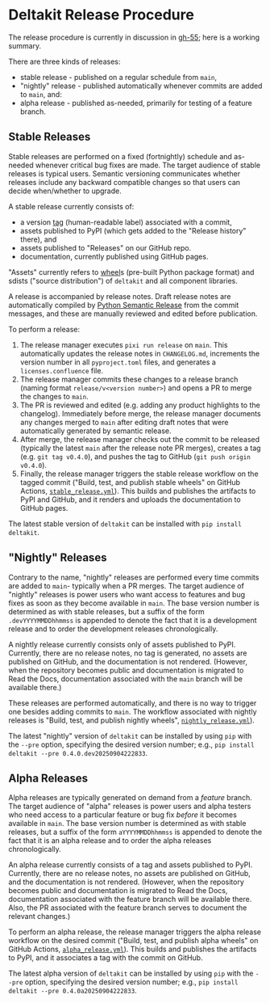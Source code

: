 # Deltakit Release Procedure

The release procedure is currently in discussion in [gh-55](https://github.com/Deltakit/deltakit/issues/55);
here is a working summary.

There are three kinds of releases:
- stable release - published on a regular schedule from `main`,
- "nightly" release - published automatically whenever commits are added to `main`, and:
- alpha release - published as-needed, primarily for testing of a feature branch.

## Stable Releases

Stable releases are performed on a fixed (fortnightly) schedule and as-needed whenever critical bug fixes are made.
The target audience of stable releases is typical users.
Semantic versioning communicates whether releases include any backward compatible changes so that users can
decide when/whether to upgrade.

A stable release currently consists of:
- a version [tag](https://git-scm.com/book/en/v2/Git-Basics-Tagging) (human-readable label) associated with a commit,
- assets published to PyPI (which gets added to the "Release history" there), and
- assets published to "Releases" on our GitHub repo.
- documentation, currently published using GitHub pages.

"Assets" currently refers to [wheel](https://peps.python.org/pep-0427/)s (pre-built Python package format)
and sdists ("source distribution") of `deltakit` and all component libraries.

A release is accompanied by release notes. Draft release notes are automatically compiled by [Python
Semantic Release](https://python-semantic-release.readthedocs.io/en/latest/) from the commit messages,
and these are manually reviewed and edited before publication.

To perform a release:
1. The release manager executes `pixi run release` on `main`. This automatically updates the release notes in
   `CHANGELOG.md`, increments the version number in all `pyproject.toml` files, and generates a `licenses.confluence` file.
2. The release manager commits these changes to a release branch (naming format `release/v<version number>`) and opens a PR to merge the changes to `main`.
3. The PR is reviewed and edited (e.g. adding any product highlights to the changelog). Immediately before merge, the release manager
   documents any changes merged to `main` after editing draft notes that were automatically generated by semantic release.
4. After merge, the release manager checks out the commit to be released (typically the latest `main` after the
   release note PR merges), creates a tag (e.g. `git tag v0.4.0`), and pushes the tag to GitHub (`git push origin v0.4.0`).
5. Finally, the release manager triggers the stable release workflow on the tagged commit
   ("Build, test, and publish stable wheels" on GitHub Actions,
   [`stable_release.yml`](https://github.com/Deltakit/deltakit/blob/main/.github/workflows/stable_release.yml)).
   This builds and publishes the artifacts to PyPI and GitHub, and it renders and uploads the documentation to
   GitHub pages.

The latest stable version of `deltakit` can be installed with `pip install deltakit`.


## "Nightly" Releases

Contrary to the name, "nightly" releases are performed every time commits are added to `main`-
typically when a PR merges.
The target audience of "nightly" releases is power users who want access to features and bug fixes as
soon as they become available in `main`.
The base version number is determined as with stable releases, but a suffix of the form `.devYYYYMMDDhhmmss` is
appended to denote the fact that it is a development release and to order the development releases chronologically.

A nightly release currently consists only of assets published to PyPI.
Currently, there are no release notes, no tag is generated, no assets are published on GitHub, and the
documentation is not rendered.
(However, when the repository becomes public and documentation is migrated to Read the Docs,
documentation associated with the `main` branch will be available there.)

These releases are performed automatically, and there is no way to trigger one besides adding commits to `main`.
The workflow associated with nightly releases is "Build, test, and publish nightly wheels",
[`nightly_release.yml`](https://github.com/Deltakit/deltakit/blob/main/.github/workflows/nightly_release.yml)).

The latest "nightly" version of `deltakit` can be installed by using `pip` with the `--pre` option, specifying
the desired version number; e.g., `pip install deltakit --pre 0.4.0.dev20250904222833`.


## Alpha Releases

Alpha releases are typically generated on demand from a *feature* branch.
The target audience of "alpha" releases is power users and alpha testers who need access to a particular
feature or bug fix *before* it becomes available in `main`.
The base version number is determined as with stable releases, but a suffix of the form `aYYYYMMDDhhmmss` is
appended to denote the fact that it is an alpha release and to order the alpha releases chronologically.

An alpha release currently consists of a tag and assets published to PyPI.
Currently, there are no release notes, no assets are published on GitHub, and the documentation is not rendered.
(However, when the repository becomes public and documentation is migrated to Read the Docs, documentation
associated with the feature branch will be available there. Also, the PR associated with the feature branch
serves to document the relevant changes.)

To perform an alpha release, the release manager triggers the alpha release workflow on the desired commit
("Build, test, and publish alpha wheels" on GitHub Actions,
 [`alpha_release.yml`](https://github.com/Deltakit/deltakit/blob/main/.github/workflows/alpha_release.yml)).
This builds and publishes the artifacts to PyPI, and it associates a tag with the commit on GitHub.

The latest alpha version of `deltakit` can be installed by using `pip` with the `--pre` option, specifying
the desired version number; e.g., `pip install deltakit --pre 0.4.0a20250904222833`.
